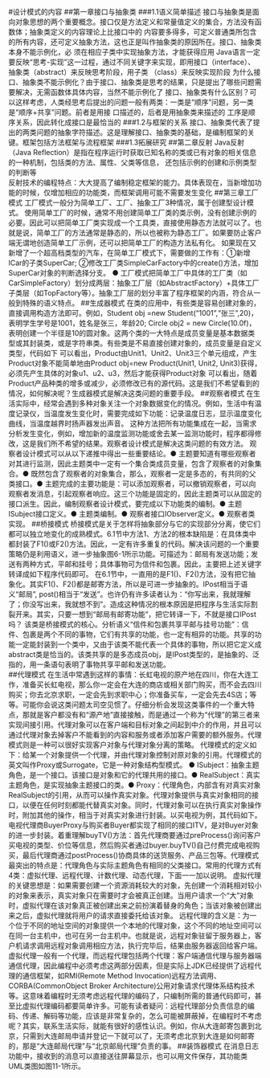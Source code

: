 #设计模式的内容
##第一章接口与抽象类
    ###1.1语义简单描述
    接口与抽象类是面向对象思想的两个重要概念。接口仅是方法定义和常量值定义的集合，方法没有函数体；抽象类定义的内容理论上比接口中的
        内容要多得多，可定义普通类所包含的所有内容，还可定义抽象方法，这也正是叫作抽象类的原因所在。接口、抽象类本身不能示例化，必
        须在相应子类中实现抽象方法，才能获得应用
    Java语言一定要反映“思考-实现”这一过程，通过不同关键字来实现，即用接口（interface）、抽象类（abstract）来反映思考阶段，用子类
        （class）来反映实现阶段
    为什么接口、抽象类不能示例化？由于接口、抽象类是思考的结果，只是提出了哪些问题需要解决，无需函数体具体内容，当然不能示例化了
    接口、抽象类有什么区别？可以这样考虑，人类经思考后提出的问题一般有两类：一类是“顺序”问题，另一类是“顺序+共享”问题。前者是用接
        口描述的，后者是用抽象类来描述的
    工序是顺序关系，因此转化成接口是最恰当的
    ###1.2与框架的关系
    接口、抽象类代表了提出的两类问题的抽象字符描述。这是理解接口、抽象类的基础，是编制框架的关键。框架包括方法框架与流程框架
    ###1.3拓展研究
##第二章反射
    Java反射（Java Reflection）是指在程序运行时获取已知名称的类或已有对象的相关信息的一种机制，包括类的方法、属性、父类等信息，
        还包括示例的创建和示例类型的判断等    
    反射技术的编程特点：大大提高了编制稳定框架的能力。具体表现在，当新增加功能的时候，仅增加相应的功能类，而框架调用可能不需要发生变化
##第三章工厂模式
 工厂模式一般分为简单工厂、工厂、抽象工厂3种情况，属于创建型设计模式。
使用简单工厂的时候，通常不用创建简单工厂类的类示例，没有创建示例的必要。因此可以把简单工厂类实现成一个工具类，直接使用静态方法就可以了。也就是说，简单工厂的方法通常是静态的，所以也被称为静态工厂。如果要防止客户端无谓地创造简单工厂示例，还可以把简单工厂的构造方法私有化。
如果现在又新增了一个超高档类型的汽车，在简单工厂模式下，需要做的工作有：①新增ICar的子类SuperCar; ②修改工厂类SimpleCarFactory中的create()方法，增加SuperCar对象的判断选择分支。
   ● 工厂模式把简单工厂中具体的工厂类（如CarSimpleFactory）划分成两层：抽象工厂层（如AbstractFactory）+具体工厂子类层（如TopFactory等）。抽象工厂层的划分丰富了程序框架的内涵，符合从一般到特殊的语义特点。
 ##生成器模式
在类的应用中，有些类是容易创建对象的，直接调用构造方法即可。例如，Student obj =new Student(“1001”,“张三”,20)，表明学生学号是1001，姓名是张三，年龄20; Circle obj2 = new Circle(10.0f)，表明创建一个半径是10的圆对象。这两个类的一大特点是成员变量是基本数据类型或其封装类，或是字符串类。有些类是不易直接创建对象的，成员变量是自定义类型，代码如下
可以看出，Product由Unit1、Unit2、Unit3三个单元组成，产生Product对象不能简单地由Product obj=new Product(Unit1, Unit2, Unit3)获得，必须先产生具体的对象u1、u2、u3，然后才能获得Product对象
可以看出，随着Product产品种类的增多或减少，必须修改已有的源代码。这是我们不希望看到的情况，如何解决呢？生成器模式是解决这类问题的重要手段。
##观察者模式
在生活实际中，经常会遇到多种对象关注一个对象数据变化的情况。例如，生活中有温度记录仪，当温度发生变化时，需要完成如下功能：记录温度日志，显示温度变化曲线，当温度越界时扬声器发出声音。
这种方法把所有功能集成在一起，当需求分析发生变化，例如，增加新的温度监测功能或舍去某一监测功能时，程序都得修改，这是我们所不希望的结果。观察者设计模式是解决这类问题的有效方法。
观察者设计模式可以从以下递推中得出一些重要结论。● 主题要知道有哪些观察者对其进行监测，因此主题类中一定有一个集合类成员变量，包含了观察者的对象集合。● 既然包含了观察者的对象集合，那么，观察者一定是多态的，有共同的父类接口。● 主题完成的主要功能是：可以添加观察者，可以撤销观察者，可以向观察者发消息，引起观察者响应。这三个功能是固定的，因此主题类可以从固定的接口派生。因此，编制观察者设计模式，要完成以下功能类的编制。● 主题ISubject接口定义。● 主题类编制。● 观察者接口IObserver定义。● 观察者类实现。
##桥接模式
桥接模式是关于怎样将抽象部分与它的实现部分分离，使它们都可以独立地变化的成熟模式。6.1节中方法1、方法2的根本缺陷是：在具体类中都封装了F1()或F2()方法。因此，一定有许多重复的代码。解决该问题的一个重要策略仍是利用语义，进一步抽象图6-1所示功能。可描述为：邮局有发送功能；发送有两种方式，平邮和挂号；具体事物可为信件和包裹。因此，主要把上述关键字转译成如下程序代码即可。
在6.1节中，一直用的是F1()、F2()方法，没有把它抽象化。其实F1()、F2()都是邮寄方法，所以是可进一步抽象的。IPost相当于语义“邮局”, post()相当于“发送”。也许仍有许多读者认为：“你写出来，我就理解了；你没写出来，我就想不到”。造成这种情况的根本原因是把程序与生活实际割裂开来。其实，只要一想到“邮局有邮寄功能”，把它转译一下，不就是接口IPost吗？
该类是桥接模式的核心。分析语义“信件和包裹共享平邮与挂号功能”：信件、包裹是两个不同的事物，它们有共享的功能，也一定有相异的功能。共享的功能一定能封装到一个类中，又由于该类不能代表一个具体的事物，所以把它定义成abstract类是恰当的。该类共享的是多态成员obj，是IPost类型的，是抽象的、泛指的，用一条语句表明了事物共享平邮和发送功能。    
##代理模式
在生活中常遇到这样的事情：长虹电视的原产地在四川，你在大连工作，准备买长虹电视，那么你一定会在大连的商店或相关部门购买，而不会去四川购买；你去北京求职，一定会先到求职中心；你准备买车，一定会先去4S店；等等。可能你会说这类问题太司空见惯了。仔细分析会发现这类事件的一个重大特点，那就是客户都没有和“源产地”直接接触，而是通过一个称为“代理”的第三者来实现间接引用。代理对象可以在客户端和目标对象之间起到中介的作用，并且可以通过代理对象去掉客户不能看到的内容和服务或者添加客户需要的额外服务。代理模式则是一种可以很好实现客户对象与代理对象分离的策略。
代理模式的定义如下：给某一个对象提供一个代理，并由代理对象控制对原对象的引用。代理模式的英文叫作Proxy或Surrogate，它是一种对象结构型模式。
● ISubject：抽象主题角色，是一个接口。该接口是对象和它的代理共用的接口。● RealSubject：真实主题角色，是实现抽象主题接口的类。● Proxy：代理角色，内部含有对真实对象RealSubject的引用，从而可以操作真实对象。代理对象提供与真实对象相同的接口，以便在任何时刻都能代替真实对象。同时，代理对象可以在执行真实对象操作时，附加其他的操作，相当于对真实对象进行封装。以买电视为例，其代码如下。
电视代理商BuyerProxy与购买者Buyer都实现了相同的接口ITV，是对Buyer对象的进一步封装。着重理解buyTV()方法：首先代理商要通过preProcess()询问客户买电视的类型、价位等信息，然后购买者通过buyer.buyTV()自己付费完成电视购买，最后代理商通过postProcess()协商具体的送货服务、产品三包等。代理模式最突出的特点是：代理角色与实际主题角色有相同的父类接口。常用的代理方式有4类：虚拟代理、远程代理、计数代理、动态代理，下面一一加以说明。
虚拟代理的关键思想是：如果需要创建一个资源消耗较大的对象，先创建一个消耗相对较小的对象来表示，真实对象只在需要时才会被真正创建。当用户请求一个“大”对象时，虚拟代理在该对象真正被创建出来之前扮演着替身的角色；当该对象被创建出来之后，虚拟代理就将用户的请求直接委托给该对象。
远程代理的含义是：为一个位于不同的地址空间的对象提供一个本地的代理对象，这个不同的地址空间可以在同一台主机中，也可在另一台主机中。也就是说，远程对象驻留于服务器上，客户机请求调用远程对象调用相应方法，执行完毕后，结果由服务器返回给客户端。
虚拟代理一般有一个代理，而远程代理包括两个代理：客户端通信代理与服务器端通信代理，因此编程中必须考虑这两部分因素，但是实际上JDK已经提供了远程代理的通信框架，如RMI(Remote Method Invocation)远程方法调用、CORBA(CommonObject Broker Architecture)公用对象请求代理体系结构技术等。这意味着编程时无须考虑远程代理的编码了，只编制所需的普通代码即可，甚至比虚拟代理编码都要简单许多。可能有读者疑问：远程代理部分负责信息的编码、传递、解码等功能，应该是非常复杂的，怎么可能被屏蔽掉，在编程时不考虑呢？其实，联系生活实际，就能有很好的感性认识。例如，你从大连邮寄包裹到北京，只需到大连邮局申请并登记一下就可以了，无须考虑北京到大连是如何邮寄的，那是“大连邮局代理”与“北京邮局代理”负责的事。
##装饰器模式
在消息日志功能中，接收到的消息可以直接送往屏幕显示，也可以用文件保存，其功能类UML类图如图11-1所示。

    
    
    
    
    
    
    
    
    
    
    
    
    
    
    
    
    
    
    
    
    
    
    
    
    
    
    
    
    
    
    
    
    
    
    
    
    
    
    
    
    
    
    
    
    
    
    
    
    
    
    
    
    
    
    
    
    
    
    
    
    
    
    
    
    
    
    
    
    
    
    
    
    
    
    
    
    
    
    
    
    
    
    
    
    
        
